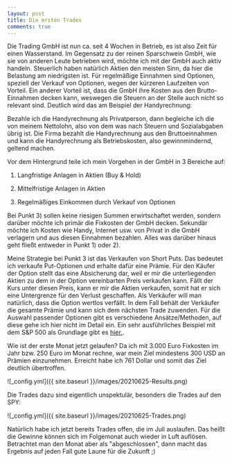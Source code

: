```yaml
---
layout: post
title: Die ersten Trades
comments: true
---
```


Die Trading GmbH ist nun ca. seit 4 Wochen in Betrieb, es ist also Zeit für einen Wasserstand.
Im Gegensatz zu der reinen Sparschwein GmbH, wie sie von anderen Leute betrieben wird, möchte ich mit der GmbH auch aktiv handeln.
Steuerlich haben natürlich Aktien den meisten Sinn, da hier die Belastung am niedrigsten ist. 
Für regelmäßige Einnahmen sind Optionen, speziell der Verkauf von Optionen, wegen der kürzeren Laufzeiten von Vorteil.
Ein anderer Vorteil ist, dass die GmbH ihre Kosten aus den Brutto-Einnahmen decken kann, weswegen die Steuern an der Stelle auch nicht so relevant sind.
Deutlich wird das am Beispiel der Handyrechnung:

Bezahle ich die Handyrechnung als Privatperson, dann begleiche ich die von meinem Nettolohn, also von dem was nach Steuern und Sozialabgaben übrig ist.
Die Firma bezahlt die Handyrechnung aus den Bruttoeinnahmen und kann die Handyrechnung als Betriebskosten, also gewinnmindernd, geltend machen.

Vor dem Hintergrund teile ich mein Vorgehen in der GmbH in 3 Bereiche auf:

1) Langfristige Anlagen in Aktien (Buy & Hold)

2) Mittelfristige Anlagen in Aktien 
 
3) Regelmäßiges Einkommen durch Verkauf von Optionen

Bei Punkt 3) sollen keine riesigen Summen erwirtschaftet werden, sondern darüber möchte ich primär die Fixkosten der GmbH decken. Sekundär möchte ich Kosten wie Handy, Internet usw. 
von Privat in die GmbH verlagern und aus diesen Einnahmen bezahlen. Alles was darüber hinaus geht fließt entweder in Punkt 1) oder 2).

Meine Strategie bei Punkt 3 ist das Verkaufen von Short Puts. Das bedeutet ich verkaufe Put-Optionen und erhalte dafür eine Prämie. Für den Käufer der Option stellt das 
eine Absicherung dar, weil er mir die unterliegenden Aktien zu dem in der Option vereinbarten Preis verkaufen kann. Fällt der Kurs unter diesen Preis, kann er mir die Aktien verkaufen, somit hat er
 sich eine Untergrenze für den Verlust geschaffen. Als Verkäufer will man natürlich, dass die Option wertlos verfällt. In dem Fall behält der Verkäufer die gesamte Prämie und kann sich dem nächsten Trade zuwenden.
Für die Auswahl passender Optionen gibt es verschiedene Ansätze/Methoden, auf diese gehe ich hier nicht im Detail ein. Ein sehr ausführliches Beispiel mit dem S&P 500 als Grundlage gibt es <a href="https://earlyretirementnow.com/2019/03/27/passive-income-through-option-writing-part-1/"> hier.</a>.

Wie ist der erste Monat jetzt gelaufen? 
Da ich mit 3.000 Euro Fixkosten im Jahr bzw. 250 Euro im Monat rechne, war mein Ziel mindestens 300 USD an Prämien einzunehmen.
Erreicht habe ich 761 Dollar und somit das Ziel deutlich übertroffen.

![_config.yml]({{ site.baseurl }}/images/20210625-Results.png)

Die Trades dazu sind eigentlich unspektulär, besonders die Trades auf den SPY:

![_config.yml]({{ site.baseurl }}/images/20210625-Trades.png)

Natürlich habe ich jetzt bereits Trades offen, die im Juli auslaufen. Das heißt die Gewinne können sich im Folgemonat auch wieder in Luft auflösen. 
Betrachtet man den Monat aber als "abgeschlossen", dann macht das Ergebnis auf jeden Fall gute Laune für die Zukunft ;)
